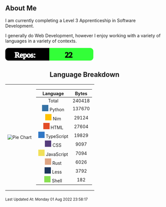 ## About Me

I am currently completing a Level 3 Apprenticeship in Software Development.

I generally do Web Development, however I enjoy working with a variety of languages in a variety of contexts.

![Repos](./assets/Repos.svg)

<span align="center">

## Language Breakdown

</span>

<foreignObject>
<body xmlns="http://www.w3.org/1999/xhtml">
<table align="center">
<tr>
<td>

![Pie Chart](./assets/PieChart.svg "Pie Chart Detailing used languages")


</td>
<td>

|Language|Bytes|
|:-:|:-:|
|Total|240418|
|![Python](./assets/Python.svg) Python|137670|
|![Nim](./assets/Nim.svg) Nim|29124|
|![HTML](./assets/HTML.svg) HTML|27604|
|![TypeScript](./assets/TypeScript.svg) TypeScript|19829|
|![CSS](./assets/CSS.svg) CSS|9097|
|![JavaScript](./assets/JavaScript.svg) JavaScript|7094|
|![Rust](./assets/Rust.svg) Rust|6026|
|![Less](./assets/Less.svg) Less|3792|
|![Shell](./assets/Shell.svg) Shell|182|


</td>
</tr>
</table>
</body>
</foreignObject>

<sub>
Last Updated At:
Monday 01 Aug 2022 23:58:17

</sub>